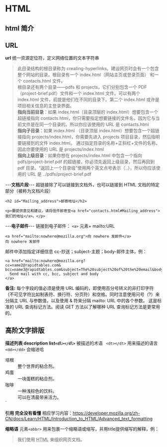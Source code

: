 # HTML
## html 简介
## URL
**url** 统一资源定位符，定义网络位置的文本字符串
>此目录结构的根目录称为 creating-hyperlinks。建设网页时会有一个包含整个网站的目录。根目录有一个 index.html（网站主页或登录页面） 和一个 contacts.html 文件。</br>
根目录还有两个目录——pdfs 和 projects，它们分别包含一个 PDF（project-brief.pdf）文件和一个 index.html 文件。可以有两个 index.html 文件，前提是他们在不同的目录下。第二个 index.html 或许是项目相关信息的主登录界面。</br>
**指向当前目录**：如果 index.html（目录顶层的 index.html）想要包含一个超链接指向 contacts.html，你只需要指定想要链接的文件名，因为它与当前文件是在同一个目录的。所以你应该使用的 URL 是 contacts.html</br>
**指向子目录**：如果 index.html （目录顶层 index.html）想要包含一个超链接指向 projects/index.html，你需要先进入 projects 项目目录，然后指明要链接到的文件 index.html。 通过指定目录的名称+正斜杠+文件的名称。因此你要使用的 URL 是 projects/index.html</br>
**指向上级目录**：如果你想在 projects/index.html 中包含一个指向 pdfs/project-brief.pdf 的超链接，你必须先返回上级目录，然后再回到 pdf 目录。“返回上一个目录级”使用两个英文点号表示（..），所以你应该使用的 URL 是 ../pdfs/project-brief.pdf

---**文档片段**---
超链接除了可以链接到文档外，也可以链接到 HTML 文档的特定部分（被称为文档片段）
```
<h2 id="Mailing_address">邮寄地址</h2>

<p>要提供意见和建议，请将信件邮寄至<a href="contacts.html#Mailing_address">我们的地址</a>。</p>
```
---**电子邮件**---
链接到电子邮件： `<a>` 元素+ mailto:URL
```
<a href="mailto:nowhere@mozilla.org">向 nowhere 发邮件</a>
向 nowhere 发邮件
```
邮件中添加指定详细信息
cc-抄送；subject-主题；body-邮件主体，例：
```
<a href="mailto:nowhere@mozilla.org?
cc=name2@rapidtables.com&
bcc=name3@rapidtables.com&subject=The%20subject%20of%20the%20email&body=The%20body%20of%20the%20email">
  Send mail with cc, bcc, subject and body
</a>
```
**备注:**  每个字段的值必须是使用 URL 编码的，即使用百分号转义的非打印字符（不可见字符比如制表符、换行符、分页符）和空格。同时注意使用问号（?）来分隔主 URL 与参数值，以及使用 & 符来分隔 mailto: URL 中的各个参数。 这是标准的 URL 查询标记方法。阅读 GET 方法以了解哪种 URL 查询标记方法是更常用的。

## 高阶文字排版
**描述列表 description list`<dl></dl>`**
被描述的术语 ` <dt></dt>`
用来描述的语言 `<dd></dd>` 会缩进哈
><dl>
<dt>培根</dt>
<dd>整个世界的粘合剂。</dd>
<dt>鸡蛋</dt>
<dd>一块蛋糕的粘合剂。</dd>
<dt>咖啡</dt>
<dd>一种浅棕色的饮料。</dd>
<dd>可以在清晨带来活力。</dd>`
</dl>


**引用 完全没有看懂**
相应学习内容：https://developer.mozilla.org/zh-CN/docs/Learn/HTML/Introduction_to_HTML/Advanced_text_formatting

**缩略语**
元素`<abbr>` 用来包裹一个缩略语或缩写，并用title提供缩写的解释，例：
><p>我们使用 <abbr title="超文本标记语言（Hyper text Markup Language）">HTML</abbr> 来组织网页文档。</p>